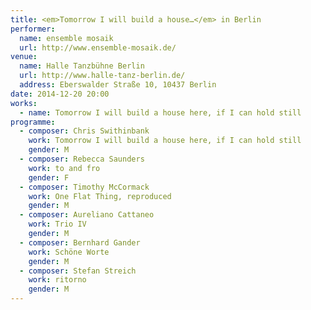 ```yaml
---
title: <em>Tomorrow I will build a house…</em> in Berlin
performer:
  name: ensemble mosaik
  url: http://www.ensemble-mosaik.de/
venue:
  name: Halle Tanzbühne Berlin
  url: http://www.halle-tanz-berlin.de/
  address: Eberswalder Straße 10, 10437 Berlin
date: 2014-12-20 20:00
works:
  - name: Tomorrow I will build a house here, if I can hold still
programme:
  - composer: Chris Swithinbank
    work: Tomorrow I will build a house here, if I can hold still
    gender: M
  - composer: Rebecca Saunders
    work: to and fro
    gender: F
  - composer: Timothy McCormack
    work: One Flat Thing, reproduced
    gender: M
  - composer: Aureliano Cattaneo
    work: Trio IV
    gender: M
  - composer: Bernhard Gander
    work: Schöne Worte
    gender: M
  - composer: Stefan Streich
    work: ritorno
    gender: M
---
```

